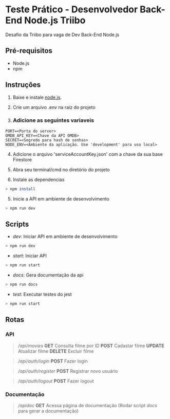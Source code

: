 # Teste Prático - Desenvolvedor Back-End Node.js Triibo

Desafio da Triibo para vaga de Dev Back-End Node.js

## Pré-requisitos

- Node.js
- npm

## Instruções

1. Baixe e instale [node.js](https://nodejs.org/en).

2. Crie um arquivo .env na raiz do projeto

3. ### Adicione as seguintes variaveis

```
PORT=<Porta do server>
OMDB_API_KEY=<Chave da API OMDB>
SECRET=<Segredo para hash de senhas>
NODE_ENV=<Ambiente da aplicação. Use 'development' para uso local>
```

4. Adicione o arquivo 'serviceAccountKey.json' com a chave da sua base Firestore

5. Abra seu terminal/cmd no diretório do projeto

6. Instale as dependencias

```bash
> npm install
```

5. Inicie a API em ambiente de desenvolvimento

```bash
> npm run dev
```

## Scripts

- *dev*: Iniciar API em ambiente de desenvolvimento
```bash
> npm run dev
```

- *start*: Iniciar API
```bash
> npm run start
```

- *docs*: Gera documentação da api
```bash
> npm run docs
```

- *test*: Executar testes do jest
```bash
> npm run start
```

## Rotas

### API

> */api/movies*
> **GET**       Consulta filme por ID
> **POST**      Cadastar filme
> **UPDATE**    Atualizar filme
> **DELETE**    Excluir filme

> */api/auth/login*
**POST**        Fazer login

> */api/auth/register*
**POST**        Registrar novo usuário

> */api/auth/logout*
**POST**        Fazer logout

### Documentação

> */apidoc*
**GET**         Acessa página de documentação (Rodar script *docs* para gerar a documentação)